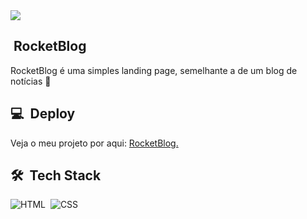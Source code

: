 <img src="https://raw.githubusercontent.com/gist/ricksonlberigo/d5f1f025daec0027eaa93e752c7f620b/raw/4fb8abd88e2f58e42d23be86bd8da6bd0e3f1ae8/rocketblog.svg">

## &nbsp;RocketBlog

RocketBlog é uma simples landing page, semelhante a de um blog de notícias 🚀

## 💻 &nbsp;Deploy
Veja o meu projeto por aqui: <a href="https://ricksonlberigo.github.io/RocketBlog/">RocketBlog.</a>

## 🛠 &nbsp;Tech Stack
![HTML](https://img.shields.io/badge/-HTML-05122A?style=flat&logo=HTML5)&nbsp;
![CSS](https://img.shields.io/badge/-CSS-05122A?style=flat&logo=CSS3&logoColor=1572B6)&nbsp;
